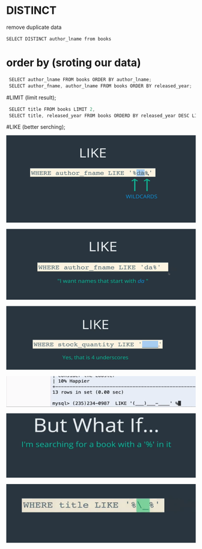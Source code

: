 #  DISTINCT 
   remove duplicate data

  ```
  SELECT DISTINCT author_lname from books
```

# order by (sroting our data)

```js
 SELECT author_lname FROM books ORDER BY author_lname; 
 SELECT author_fname, author_lname FROM books ORDER BY released_year; 
```

#LIMIT (limit result); 

```js
 SELECT title FROM books LIMIT 2, 
 SELECT title, released_year FROM books ORDERD BY released_year DESC LIMIT 0,5; 

 ```

 #LIKE (better serching);


 ![Like!](./assets/like1st.png "Like!")

 ![Like!!](./assets/like2nd.png "Like!")


 ![Like!!](./assets/like3nd.png "Like!")


 ![Like!!](./assets/like4nd.png "Like!")


 ![Like!!](./assets/like5nd.png "Like!")

  ![Like!!](./assets/like6nd.png "Like!")